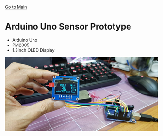 [Go to Main](readme.md)
# Arduino Uno Sensor Prototype

- Arduino Uno
- PM2005
- 1.3inch OLED Display


![](/images/arduinoDustSensor.jpg)
